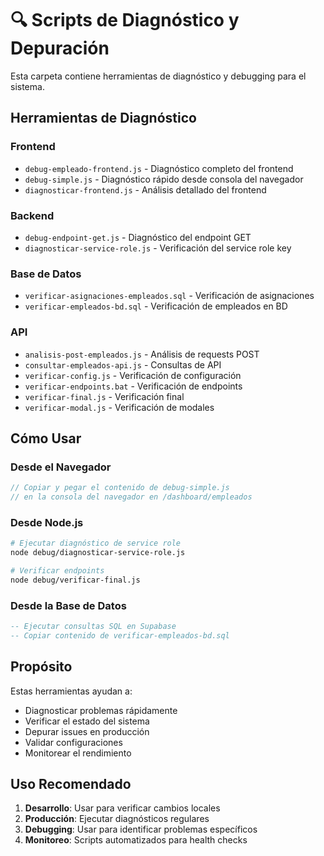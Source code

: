 # 🔍 Scripts de Diagnóstico y Depuración

Esta carpeta contiene herramientas de diagnóstico y debugging para el sistema.

## Herramientas de Diagnóstico

### Frontend
- `debug-empleado-frontend.js` - Diagnóstico completo del frontend
- `debug-simple.js` - Diagnóstico rápido desde consola del navegador
- `diagnosticar-frontend.js` - Análisis detallado del frontend

### Backend
- `debug-endpoint-get.js` - Diagnóstico del endpoint GET
- `diagnosticar-service-role.js` - Verificación del service role key

### Base de Datos
- `verificar-asignaciones-empleados.sql` - Verificación de asignaciones
- `verificar-empleados-bd.sql` - Verificación de empleados en BD

### API
- `analisis-post-empleados.js` - Análisis de requests POST
- `consultar-empleados-api.js` - Consultas de API
- `verificar-config.js` - Verificación de configuración
- `verificar-endpoints.bat` - Verificación de endpoints
- `verificar-final.js` - Verificación final
- `verificar-modal.js` - Verificación de modales

## Cómo Usar

### Desde el Navegador
```javascript
// Copiar y pegar el contenido de debug-simple.js
// en la consola del navegador en /dashboard/empleados
```

### Desde Node.js
```bash
# Ejecutar diagnóstico de service role
node debug/diagnosticar-service-role.js

# Verificar endpoints
node debug/verificar-final.js
```

### Desde la Base de Datos
```sql
-- Ejecutar consultas SQL en Supabase
-- Copiar contenido de verificar-empleados-bd.sql
```

## Propósito

Estas herramientas ayudan a:
- Diagnosticar problemas rápidamente
- Verificar el estado del sistema
- Depurar issues en producción
- Validar configuraciones
- Monitorear el rendimiento

## Uso Recomendado

1. **Desarrollo**: Usar para verificar cambios locales
2. **Producción**: Ejecutar diagnósticos regulares
3. **Debugging**: Usar para identificar problemas específicos
4. **Monitoreo**: Scripts automatizados para health checks
